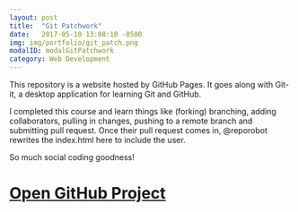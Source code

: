 ```yaml
---
layout: post
title:  "Git Patchwork"
date:   2017-05-10 13:08:10 -0500
img: img/portfolio/git_patch.png
modalID: modalGitPatchwork
category: Web Development
---
```


This repository is a website hosted by GitHub Pages. It goes along with Git-it, a desktop application for learning Git and GitHub.

I completed this course and learn things like (forking) branching, adding collaborators, pulling in changes, pushing to a remote branch and submitting pull request. Once their pull request comes in, @reporobot rewrites the index.html here to include the user.

So much social coding goodness!


# [Open GitHub Project](https://github.com/rmachin/patchwork/blob/gh-pages/readme.md)
